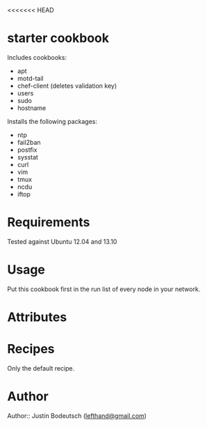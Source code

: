 <<<<<<< HEAD
# starter cookbook

Includes cookbooks:

- apt
- motd-tail
- chef-client (deletes validation key)
- users
- sudo
- hostname

Installs the following packages:

- ntp
- fail2ban
- postfix
- sysstat
- curl
- vim
- tmux
- ncdu
- iftop

# Requirements

Tested against Ubuntu 12.04 and 13.10

# Usage

Put this cookbook first in the run list of every node in your network. 

# Attributes

# Recipes

Only the default recipe.

# Author

Author:: Justin Bodeutsch (<lefthand@gmail.com>)
